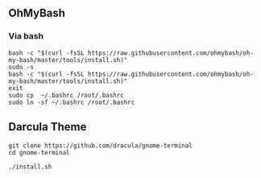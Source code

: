 ## OhMyBash
### Via bash
```shell
bash -c "$(curl -fsSL https://raw.githubusercontent.com/ohmybash/oh-my-bash/master/tools/install.sh)" 
sudo -s
bash -c "$(curl -fsSL https://raw.githubusercontent.com/ohmybash/oh-my-bash/master/tools/install.sh)" 
exit 
sudo cp  ~/.bashrc /root/.bashrc
sudo ln -sf ~/.bashrc /root/.bashrc
```
## Darcula Theme
```shell
git clone https://github.com/dracula/gnome-terminal
cd gnome-terminal
```
```shell
./install.sh
```



